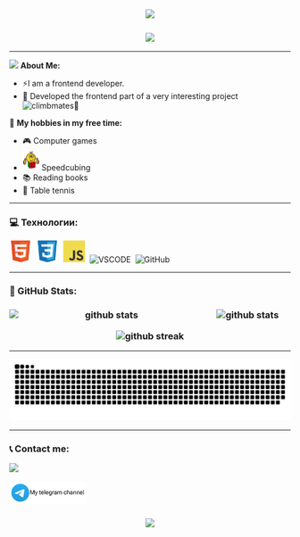 <h1 align="center">
    <img src="https://readme-typing-svg.herokuapp.com/?font=Righteous&size=35&center=true&vCenter=true&width=500&height=70&duration=4000&lines=Hi!+👋🏼;+I'm+Alina+Nikolaeva!;" />
</h1>

<div align="center">
  <img height="250" src="https://media1.tenor.com/m/u5uXD3icJ1kAAAAC/simpsons-homer-simpson.gif"  />
</div>

---

<img src="https://media.giphy.com/media/WUlplcMpOCEmTGBtBW/giphy.gif" width="30px"> **About Me:**
- ⚡I am a frontend developer.
- 📌 Developed the frontend part of a very interesting project <img src="https://climbmates.ru/static/ico/favicon.ico" alt="climbmates" width="30"/>🍪

🎯 **My hobbies in my free time:**
- 🎮 Computer games
- <img src="cube.gif" width="30px"> Speedcubing
- 📚 Reading books
- 🏓 Table tennis

---

### 💻 Технологии:

<div>
    <img src="https://github.com/devicons/devicon/blob/master/icons/html5/html5-original.svg" title="html5" alt="html5" width="40" height="40"/>&nbsp
    <img src="https://github.com/devicons/devicon/blob/master/icons/css3/css3-original.svg" title="css" alt="css" width="40" height="40"/>&nbsp
  <img src="https://github.com/devicons/devicon/blob/master/icons/javascript/javascript-original.svg" title="javascript" alt="javascript" width="40" height="40"/>&nbsp
    <img src="https://cdn.jsdelivr.net/gh/devicons/devicon/icons/vscode/vscode-original.svg" title="VSCODE" alt="VSCODE" width="40" height="40"/>&nbsp
    <img src="https://techstack-generator.vercel.app/github-icon.svg" title="GitHub" alt="GitHub" width="50" height="50"/>
</div>

---

### 🎯 GitHub Stats:
<h3>
<p align="center">
<img alt="github stats" width="350px" align="left" src="https://github-profile-summary-cards.vercel.app/api/cards/stats?username=Exremum&theme=merko"/>
<img alt="github stats" width="380px" src="https://github-readme-stats.vercel.app/api/top-langs/?username=Exremum&layout=compact&theme=merko"/></p>
<p align="center"><img alt="github streak" width="420" align="center" src="https://github-readme-stats.vercel.app/api?username=Exremum&show_icons=true&theme=merko"></p>
</h3>

---

<div align="center">
  <img src="https://raw.githubusercontent.com/Platane/snk/output/github-contribution-grid-snake.svg"  />
</div>

---

<h3>📞 Contact me:</h3>
<a href="https://t.me/anikola01"><img src="https://img.shields.io/badge/-Telegram-5194f0?style=flat-square&logo=Telegram&color=grey" /></a>
<p>
<a href="https://t.me/bestcoder1">
    <img src="telegram.png" alt="Telegram" height="40"/>
  </a>
</p>

###

<div align="center">
  <img src="https://visitcount.itsvg.in/api?id=Exremum&label=Profile%20Views&color=1&icon=0&pretty=true"  />
</div>

###
